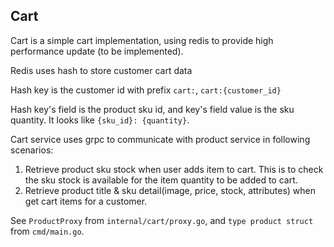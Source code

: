## Cart
Cart is a simple cart implementation, using redis to provide high performance update (to be implemented).

Redis uses hash to store customer cart data

Hash key is the customer id with prefix `cart:`, `cart:{customer_id}`

Hash key's field is the product sku id, and key's field value is the sku quantity. It looks like `{sku_id}: {quantity}`.

Cart service uses grpc to communicate with product service in following scenarios:

1. Retrieve product sku stock when user adds item to cart. This is to check the sku stock is available for the item quantity to be added to cart.
2. Retrieve product title & sku detail(image, price, stock, attributes) when get cart items for a customer.

See `ProductProxy` from `internal/cart/proxy.go`, and `type product struct` from `cmd/main.go`.
